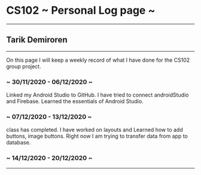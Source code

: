 # CS102 ~ Personal Log page ~
****
## Tarik Demiroren
****
On this page I will keep a weekly record of what I have done for the CS102 group project. 
### ~ 30/11/2020 - 06/12/2020 ~
Linked my Android Studio to GitHub. I have tried to connect androidStudio and Firebase. Learned the essentials of Android Studio.

### ~ 07/12/2020 - 13/12/2020 ~
class has completed. I have worked on layouts and Learned how to add buttons, image buttons. Right now I am trying to transfer data from app to database.

### ~ 14/12/2020 - 20/12/2020 ~

****
